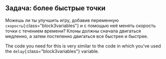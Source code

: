 ## Задача: более быстрые точки

Можешь ли ты улучшить игру, добавив переменную `скорость`{:class="block3variables"} и с помощью неё менять скорость точки с течением времени? Клоны должны сначала двигаться медленно, а затем постепенно двигаться все быстрее и быстрее.

The code you need for this is very similar to the code in which you've used the `delay`{:class="block3variables"} variable.